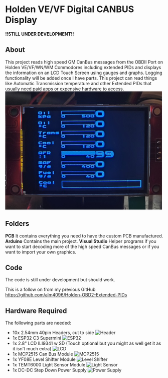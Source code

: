 # Holden VE/VF Digital CANBUS Display

**!!STILL UNDER DEVELOPMENT!!**

## About

This project reads high speed GM CanBus messages from the OBDII Port on Holden VE/VF/WN/WM Commodores including extended PIDs and displays the information on an LCD Touch Screen using gauges and graphs. Logging functionality will be added once I have parts. This project can read things like Automatic Transmission temperature and other Extended PIDs that usually need paid apps or expensive hardware to access.<br>
![LCD Display](Display.jpg)

## Folders

**PCB** It contains everything you need to have the custom PCB manufactured.
**Arduino** Contains the main project.
**Visual Studio** Helper programs if you want to start decoding more of the high speed CanBus messages or if you want to import your own graphics.

## Code

The code is still under development but should work.

This is a follow on from my previous GitHub https://github.com/alm4096/Holden-OBD2-Extended-PIDs


## Hardware Required

The following parts are needed:
* 10x 2.54mm 40pin Headers, cut to side
![Header](Components/40Pin.jpg)
* 1x ESP32 C3 Supermini
![ESP32](Components/ESP32C3.jpg)
* 1x 2.8" LCD ILI9341 w SD (Touch optional but you might as well get it as it isn't much extra)
![LCD](Components/LCD.jpg)
* 1x MCP2515 Can Bus Module
![MCP2515](Components/MCP2515.jpg)
* 1x YF08E Level Shifter Module
![Level Shifter](Components/LevelShifter.jpg)
* 1x TEMT6000 Light Sensor Module
![Light Sensor](Components/TEMT6000.jpg)
* 1x DC-DC Step Down Power Supply
![Power Supply](Components/PowerModule.jpg)

